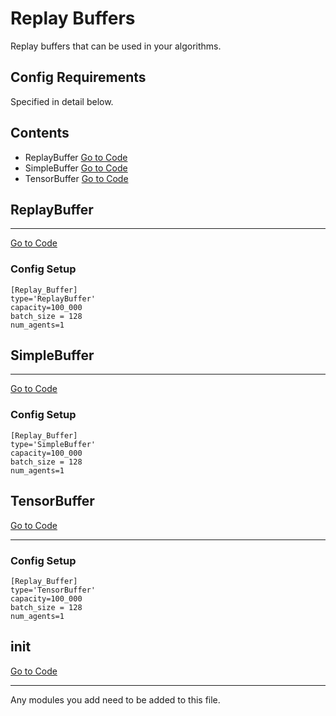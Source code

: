 # Replay Buffers
Replay buffers that can be used in your algorithms.
## Config Requirements
Specified in detail below.

## Contents

* ReplayBuffer
[Go to Code](https://github.com/nflux/Control-Tasks/blob/demo/shiva/shiva/buffers/ReplayBuffer.py)
* SimpleBuffer
[Go to Code](https://github.com/nflux/Control-Tasks/blob/demo/shiva/shiva/buffers/SimpleBuffer.py)
* TensorBuffer
[Go to Code](https://github.com/nflux/Control-Tasks/blob/demo/shiva/shiva/buffers/TensorBuffer.py)


## ReplayBuffer
___
[Go to Code](https://github.com/nflux/Control-Tasks/blob/demo/shiva/shiva/buffers/ReplayBuffer.py)
### Config Setup
```
[Replay_Buffer]
type='ReplayBuffer'
capacity=100_000
batch_size = 128
num_agents=1
```

## SimpleBuffer
___
[Go to Code](https://github.com/nflux/Control-Tasks/blob/demo/shiva/shiva/buffers/SimpleBuffer.py)
### Config Setup
```
[Replay_Buffer]
type='SimpleBuffer'
capacity=100_000
batch_size = 128
num_agents=1
```

## TensorBuffer
[Go to Code](https://github.com/nflux/Control-Tasks/blob/demo/shiva/shiva/buffers/TensorBuffer.py)
___
### Config Setup
```
[Replay_Buffer]
type='TensorBuffer'
capacity=100_000
batch_size = 128
num_agents=1
```

## init
[Go to Code](https://github.com/nflux/Control-Tasks/blob/demo/shiva/shiva/buffers/__init__.py)
___
Any modules you add need to be added to this file.
